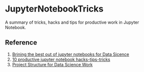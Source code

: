 # JupyterNotebookTricks
A summary of tricks, hacks and tips for productive work in Jupyter Notebook.


## Reference
1. [Brining the best out of jupyter notebooks for Data Sicence](https://towardsdatascience.com/bringing-the-best-out-of-jupyter-notebooks-for-data-science-f0871519ca29)
2. [10 productive jupyter notebook hacks-tips-tricks](https://www.analyticsvidhya.com/blog/2020/04/10-productive-jupyter-notebook-hacks-tips-tricks/)
3. [Project Structure for Data Science Work](https://drivendata.github.io/cookiecutter-data-science/)

